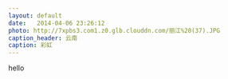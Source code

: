 ```yaml
---
layout: default
date:   2014-04-06 23:26:12
photo: http://7xpbs3.com1.z0.glb.clouddn.com/丽江%20(37).JPG
caption_header: 云南
caption: 彩虹
---
```


hello